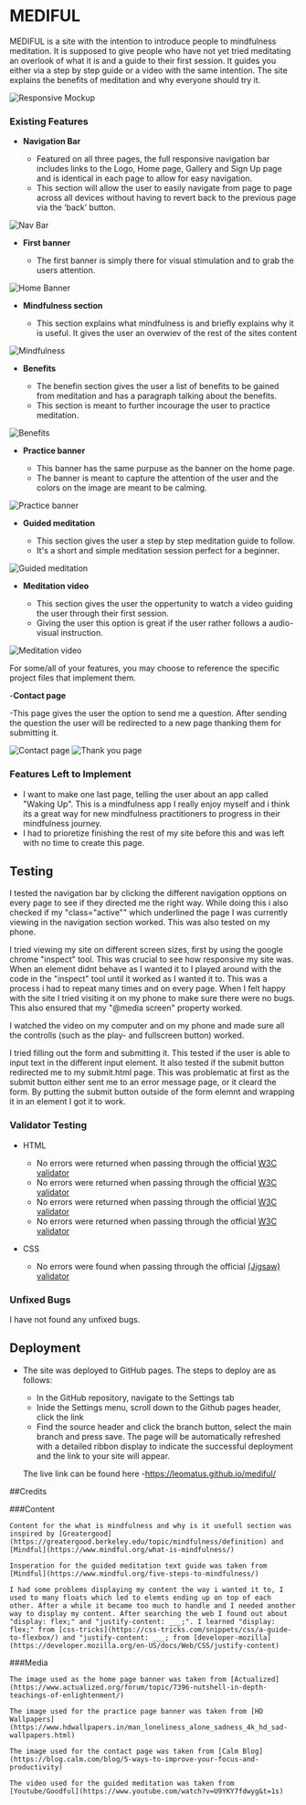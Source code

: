 # MEDIFUL

MEDIFUL is a site with the intention to introduce people to mindfulness meditation. It is supposed to give people who have not yet tried meditating an overlook of what it is 
and a guide to their first session. It guides you either via a step by step guide or a video with the same intention. The site explains the benefits of meditation and why 
everyone should try it.

![Responsive Mockup](docs/site-showcase.jpg)

### Existing Features

- __Navigation Bar__

  - Featured on all three pages, the full responsive navigation bar includes links to the Logo, Home page, Gallery and Sign Up page and is identical in each page to allow for easy navigation.
  - This section will allow the user to easily navigate from page to page across all devices without having to revert back to the previous page via the ‘back’ button. 

![Nav Bar](docs/navigation-bar.jpg)

- __First banner__

  - The first banner is simply there for visual stimulation and to grab the users attention.

![Home Banner](docs/first-banner.jpg)

- __Mindfulness section__

  -  This section explains what mindfulness is and briefly explains why it is useful.  It gives the user an overwiev of the rest of the sites content
   

![Mindfulness](docs/What-is-mindfulness.jpg)

- __Benefits__

  - The benefin section gives the user a list of benefits to be gained from meditation and has a paragraph talking about the benefits.
  - This section is meant to further incourage the user to practice meditation.

![Benefits](docs/benefits.jpg)

- __Practice banner__ 

  - This banner has the same purpuse as the banner on the home page. 
  - The banner is meant to capture the attention of the user and the colors on the image are meant to be calming.

![Practice banner](docs/practice-banner.jpg)

- __Guided meditation__

  - This section gives the user a step by step meditation guide to follow. 
  - It's a short and simple meditation session perfect for a beginner.

![Guided meditation](docs/guided-meditation.jpg)

- __Meditation video__

  - This section gives the user the oppertunity to watch a video guiding the user through their first session.
  - Giving the user this option is great if the user rather follows a audio-visual instruction. 

![Meditation video](docs/practice-video.jpg)

For some/all of your features, you may choose to reference the specific project files that implement them.

-__Contact page__

-This page gives the user the option to send me a question. After sending the question the user will be redirected to a new page thanking them for submitting it.

![Contact page](docs/contact-form.jpg)
![Thank you page](docs/thank-you-page.jpg)

### Features Left to Implement

- I want to make one last page, telling the user about an app called "Waking Up". This is a mindfulness app I really enjoy myself and i think its a great way for new mindfulness practitioners to progress in their mindfulness journey.
- I had to prioretize finishing the rest of my site before this and was left with no time to create this page.

## Testing 

I tested the navigation bar by clicking the different navigation opptions on every page to see if they directed me the right way. While doing this i also checked if my
"class="active"" which underlined the page I was currently viewing in the navigation section worked. This was also tested on my phone.

I tried viewing my site on different screen sizes, first by using the google chrome "inspect" tool. This was crucial to see how responsive my site was. 
When an element didnt behave as I wanted it to I played around with the code in the "inspect" tool until it worked as I wanted it to. This was a process i had to repeat many
times and on every page. When I felt happy with the site I tried visiting it on my phone to make sure there were no bugs. This also ensured that my "@media screen" property
worked.

I watched the video on my computer and on my phone and made sure all the controlls (such as the play- and fullscreen button) worked.

I tried filling out the form and submitting it. This tested if the user is able to input text in the different input element. It also tested if the submit button redirected me
to my submit.html page. This was problematic at first as the submit button either sent me to an error message page, or it cleard the form. By putting the submit button
outside of the form elemnt and wrapping it in an <a> element I got it to work.

### Validator Testing 

- HTML
  - No errors were returned when passing through the official [W3C validator](https://validator.w3.org/nu/?doc=https%3A%2F%2Fleomatus.github.io%2Fmediful%2F)
  - No errors were returned when passing through the official [W3C validator](https://validator.w3.org/nu/?doc=https%3A%2F%2Fleomatus.github.io%2Fmediful%2Fcontact)
  - No errors were returned when passing through the official [W3C validator](https://validator.w3.org/nu/?doc=https%3A%2F%2Fleomatus.github.io%2Fmediful%2Fpractice)
  - No errors were returned when passing through the official [W3C validator](https://validator.w3.org/nu/?doc=https%3A%2F%2Fleomatus.github.io%2Fmediful%2Fsubmit)

- CSS
  - No errors were found when passing through the official [(Jigsaw) validator](https://jigsaw.w3.org/css-validator/validator?uri=https%3A%2F%2Fleomatus.github.io%2Fmediful%2F&profile=css3svg&usermedium=all&warning=1&vextwarning=&lang=en)

### Unfixed Bugs

I have not found any unfixed bugs.

## Deployment

- The site was deployed to GitHub pages. The steps to deploy are as follows: 
  - In the GitHub repository, navigate to the Settings tab 
  - Inide the Settings menu, scroll down to the Github pages header, click the link
  - Find the source header and click the branch button, select the main branch and press save. The page will be automatically refreshed with a detailed ribbon display to indicate the successful deployment and the link to your site will appear. 

  The live link can be found here -https://leomatus.github.io/mediful/

##Credits

###Content

    Content for the what is mindfulness and why is it usefull section was inspired by [Greatergood](https://greatergood.berkeley.edu/topic/mindfulness/definition) and [Mindful](https://www.mindful.org/what-is-mindfulness/)

    Insperation for the guided meditation text guide was taken from [Mindful](https://www.mindful.org/five-steps-to-mindfulness/)

    I had some problems displaying my content the way i wanted it to, I used to many floats which led to elemts ending up on top of each other. After a while it became too much to handle and I needed another way to display my content. After searching the web I found out about 
    "display: flex;" and "justify-content: ___;". I learned "display: flex;" from [css-tricks](https://css-tricks.com/snippets/css/a-guide-to-flexbox/) and "justify-content: ___; from [developer-mozilla](https://developer.mozilla.org/en-US/docs/Web/CSS/justify-content)


###Media

    The image used as the home page banner was taken from [Actualized](https://www.actualized.org/forum/topic/7396-nutshell-in-depth-teachings-of-enlightenment/) 

    The image used for the practice page banner was taken from [HD Wallpapers](https://www.hdwallpapers.in/man_loneliness_alone_sadness_4k_hd_sad-wallpapers.html)

    The image used for the contact page was taken from [Calm Blog](https://blog.calm.com/blog/5-ways-to-improve-your-focus-and-productivity)

    The video used for the guided meditation was taken from [Youtube/Goodful](https://www.youtube.com/watch?v=U9YKY7fdwyg&t=1s)
